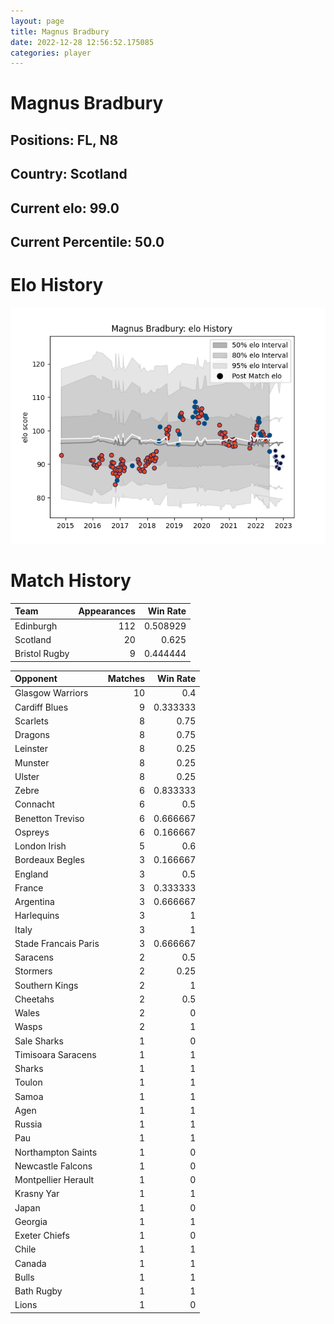 ```yaml
---  
layout: page  
title: Magnus Bradbury  
date: 2022-12-28 12:56:52.175085  
categories: player  
---
```

# Magnus Bradbury

## Positions: FL, N8

## Country: Scotland

## Current elo: 99.0

## Current Percentile: 50.0

# Elo History


![elo history](history_MagnusBradbury.png)
# Match History


| Team          |   Appearances |   Win Rate |
|:--------------|--------------:|-----------:|
| Edinburgh     |           112 |   0.508929 |
| Scotland      |            20 |   0.625    |
| Bristol Rugby |             9 |   0.444444 |

| Opponent             |   Matches |   Win Rate |
|:---------------------|----------:|-----------:|
| Glasgow Warriors     |        10 |   0.4      |
| Cardiff Blues        |         9 |   0.333333 |
| Scarlets             |         8 |   0.75     |
| Dragons              |         8 |   0.75     |
| Leinster             |         8 |   0.25     |
| Munster              |         8 |   0.25     |
| Ulster               |         8 |   0.25     |
| Zebre                |         6 |   0.833333 |
| Connacht             |         6 |   0.5      |
| Benetton Treviso     |         6 |   0.666667 |
| Ospreys              |         6 |   0.166667 |
| London Irish         |         5 |   0.6      |
| Bordeaux Begles      |         3 |   0.166667 |
| England              |         3 |   0.5      |
| France               |         3 |   0.333333 |
| Argentina            |         3 |   0.666667 |
| Harlequins           |         3 |   1        |
| Italy                |         3 |   1        |
| Stade Francais Paris |         3 |   0.666667 |
| Saracens             |         2 |   0.5      |
| Stormers             |         2 |   0.25     |
| Southern Kings       |         2 |   1        |
| Cheetahs             |         2 |   0.5      |
| Wales                |         2 |   0        |
| Wasps                |         2 |   1        |
| Sale Sharks          |         1 |   0        |
| Timisoara Saracens   |         1 |   1        |
| Sharks               |         1 |   1        |
| Toulon               |         1 |   1        |
| Samoa                |         1 |   1        |
| Agen                 |         1 |   1        |
| Russia               |         1 |   1        |
| Pau                  |         1 |   1        |
| Northampton Saints   |         1 |   0        |
| Newcastle Falcons    |         1 |   0        |
| Montpellier Herault  |         1 |   0        |
| Krasny Yar           |         1 |   1        |
| Japan                |         1 |   0        |
| Georgia              |         1 |   1        |
| Exeter Chiefs        |         1 |   0        |
| Chile                |         1 |   1        |
| Canada               |         1 |   1        |
| Bulls                |         1 |   1        |
| Bath Rugby           |         1 |   1        |
| Lions                |         1 |   0        |